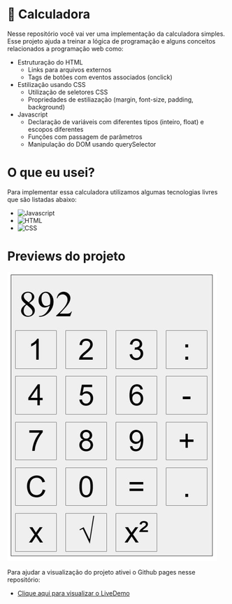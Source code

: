 # 🧮 Calculadora

Nesse repositório você vai ver uma implementação da calculadora simples. Esse projeto ajuda a treinar a lógica de programação e alguns conceitos relacionados a programação web como: 

- Estruturação do HTML
    - Links para arquivos externos
    - Tags de botões com eventos associados (onclick)
- Estilização usando CSS
    - Utilização de seletores CSS
    - Propriedades de estiliazação (margin, font-size, padding, background)
- Javascript
    - Declaração de variáveis com diferentes tipos (inteiro, float) e escopos diferentes
    - Funções com passagem de parâmetros
    - Manipulação do DOM usando querySelector

# O que eu usei?

Para implementar essa calculadora utilizamos algumas tecnologias livres que são listadas abaixo:

- ![Javascript](https://img.shields.io/badge/JavaScript-F7DF1E?style=for-the-badge&logo=javascript&logoColor=black)
- ![HTML](https://img.shields.io/badge/HTML5-E34F26?style=for-the-badge&logo=html5&logoColor=white)
- ![CSS](https://img.shields.io/badge/CSS3-1572B6?style=for-the-badge&logo=css3&logoColor=white)


# Previews do projeto

![snap1](snapshots/S1.JPG)

Para ajudar a visualização do projeto ativei o Github pages nesse repositório:

- [Clique aqui para visualizar o LiveDemo](https://ferminayerza.github.io/calculadora/)
